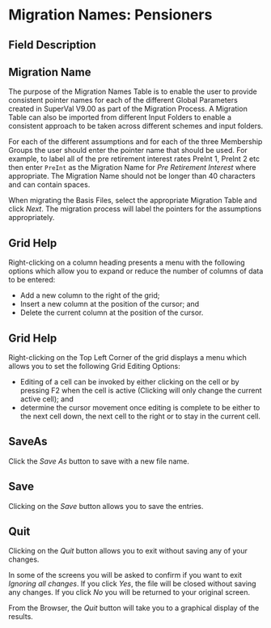 # Migration Names: Pensioners



## Field Description

## Migration Name

The purpose of the Migration Names Table is to enable the user to
provide consistent pointer names for each of the different Global
Parameters created in SuperVal V9.00 as part of the Migration Process. A
Migration Table can also be imported from different Input Folders to
enable a consistent approach to be taken across different schemes and
input folders.

For each of the different assumptions and for each of the three
Membership Groups the user should enter the pointer name that should be
used. For example, to label all of the pre retirement interest rates
PreInt 1, PreInt 2 etc then enter `PreInt` as the Migration Name for _Pre
Retirement Interest_ where appropriate. The Migration Name should not be
longer than 40 characters and can contain spaces.

When migrating the Basis Files, select the appropriate Migration Table
and click _Next_. The migration process will label the pointers for the
assumptions appropriately.

## Grid Help

Right-clicking on a column heading presents a menu with the following
options which allow you to expand or reduce the number of columns of
data to be entered:

-   Add a new column to the right of the grid;
-   Insert a new column at the position of the cursor; and
-   Delete the current column at the position of the cursor.

## Grid Help

Right-clicking on the Top Left Corner of the grid displays a menu which
allows you to set the following Grid Editing Options:

-   Editing of a cell can be invoked by either clicking on the cell or
    by pressing F2 when the cell is active (Clicking will only change
    the current active cell); and
-   determine the cursor movement once editing is complete to be either
    to the next cell down, the next cell to the right or to stay in the
    current cell.

## SaveAs

Click the _Save As_ button to save with a new file name.

## Save

Clicking on the _Save_ button allows you to save the entries.

## Quit

Clicking on the _Quit_ button allows you to exit without saving any of
your changes.

In some of the screens you will be asked to confirm if you want to exit
_Ignoring all changes_. If you click _Yes_, the file will be closed
without saving any changes. If you click _No_ you will be returned to your
original screen.

From the Browser, the _Quit_ button will take you to a graphical display
of the results.